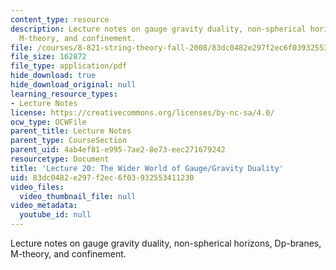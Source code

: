 ```yaml
---
content_type: resource
description: Lecture notes on gauge gravity duality, non-spherical horizons, Dp-branes,
  M-theory, and confinement.
file: /courses/8-821-string-theory-fall-2008/83dc0482e297f2ec6f03932553411230_lecture20.pdf
file_size: 162872
file_type: application/pdf
hide_download: true
hide_download_original: null
learning_resource_types:
- Lecture Notes
license: https://creativecommons.org/licenses/by-nc-sa/4.0/
ocw_type: OCWFile
parent_title: Lecture Notes
parent_type: CourseSection
parent_uid: 4ab4ef81-e995-7ae2-8e73-eec271679242
resourcetype: Document
title: 'Lecture 20: The Wider World of Gauge/Gravity Duality'
uid: 83dc0482-e297-f2ec-6f03-932553411230
video_files:
  video_thumbnail_file: null
video_metadata:
  youtube_id: null
---
```

Lecture notes on gauge gravity duality, non-spherical horizons, Dp-branes, M-theory, and confinement.